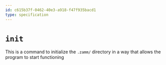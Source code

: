 ```yaml
---
id: c615b37f-0462-40e3-a918-f47f935bacd1
type: specification
---
```


# `init`

This is a command to initialize the `.zamm/` directory in a way that allows the program to start functioning
